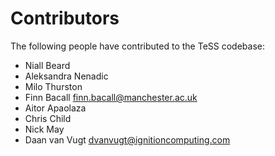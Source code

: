 # Contributors

The following people have contributed to the TeSS codebase:

* Niall Beard
* Aleksandra Nenadic
* Milo Thurston
* Finn Bacall <finn.bacall@manchester.ac.uk>
* Aitor Apaolaza
* Chris Child
* Nick May
* Daan van Vugt <dvanvugt@ignitioncomputing.com>
